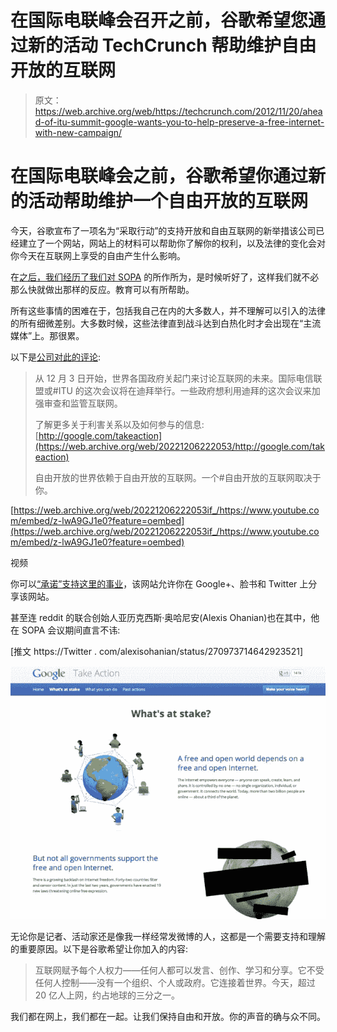 # 在国际电联峰会召开之前，谷歌希望您通过新的活动 TechCrunch 帮助维护自由开放的互联网

> 原文：<https://web.archive.org/web/https://techcrunch.com/2012/11/20/ahead-of-itu-summit-google-wants-you-to-help-preserve-a-free-internet-with-new-campaign/>

# 在国际电联峰会之前，谷歌希望你通过新的活动帮助维护一个自由开放的互联网

今天，谷歌宣布了一项名为“采取行动”的支持开放和自由互联网的新举措该公司已经建立了一个网站，网站上的材料可以帮助你了解你的权利，以及法律的变化会对你今天在互联网上享受的自由产生什么影响。

在[之后，我们经历了我们对 SOPA](https://web.archive.org/web/20221206222053/https://beta.techcrunch.com/2011/12/22/over-40-internet-companies-have-come-out-publicly-against-sopa/) 的所作所为，是时候听好了，这样我们就不必那么快就做出那样的反应。教育可以有所帮助。

所有这些事情的困难在于，包括我自己在内的大多数人，并不理解可以引入的法律的所有细微差别。大多数时候，这些法律直到战斗达到白热化时才会出现在“主流媒体”上。那很累。

以下是[公司对此的评论](https://web.archive.org/web/20221206222053/https://plus.google.com/u/1/+google/posts/SXWJMNfh3Lj):

> 从 12 月 3 日开始，世界各国政府关起门来讨论互联网的未来。国际电信联盟或#ITU 的这次会议将在迪拜举行。一些政府想利用迪拜的这次会议来加强审查和监管互联网。
> 
> 了解更多关于利害关系以及如何参与的信息:[http://google.com/takeaction](https://web.archive.org/web/20221206222053/http://google.com/takeaction)
> 
> 自由开放的世界依赖于自由开放的互联网。一个#自由开放的互联网取决于你。

[https://web.archive.org/web/20221206222053if_/https://www.youtube.com/embed/z-lwA9GJ1e0?feature=oembed](https://web.archive.org/web/20221206222053if_/https://www.youtube.com/embed/z-lwA9GJ1e0?feature=oembed)

视频

你可以[“承诺”支持这里的事业](https://web.archive.org/web/20221206222053/https://www.google.com/intl/en/takeaction/what-you-can-do/)，该网站允许你在 Google+、脸书和 Twitter 上分享该网站。

甚至连 reddit 的联合创始人亚历克西斯·奥哈尼安(Alexis Ohanian)也在其中，他在 SOPA 会议期间直言不讳:

[推文 https://Twitter . com/alexisohanian/status/270973714642923521]

[![](img/ce098282a2e74402935032a34778a921.png "Take Action – Google-1")](https://web.archive.org/web/20221206222053/https://beta.techcrunch.com/2012/11/20/ahead-of-itu-summit-google-wants-you-to-help-preserve-a-free-internet-with-new-campaign/take-action-google-1/)

无论你是记者、活动家还是像我一样经常发微博的人，这都是一个需要支持和理解的重要原因。以下是谷歌希望让你加入的内容:

> 互联网赋予每个人权力——任何人都可以发言、创作、学习和分享。它不受任何人控制——没有一个组织、个人或政府。它连接着世界。今天，超过 20 亿人上网，约占地球的三分之一。

我们都在网上，我们都在一起。让我们保持自由和开放。你的声音的确与众不同。